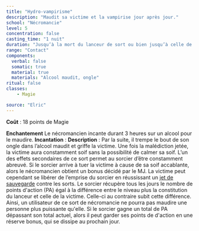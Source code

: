 ```yaml
---
title: "Hydro-vampirisme"
description: "Maudit sa victime et la vampirise jour après jour."
school: "Nécromancie"
level: 5
concentration: false
casting_time: "1 nuit"
duration: "Jusqu’à la mort du lanceur de sort ou bien jusqu’à celle de la victime ou rupture des effets du sort"
range: "Contact"
components:
  verbal: false
  somatic: true
  material: true
  materials: "Alcool maudit, ongle"
ritual: false
classes:
    - Magie

source: "Elric"
---
```

**Coût** : 18 points de Magie  

**Enchantement** Le nécromancien incante durant 3 heures sur un alcool pour le maudire. 
**Incantation** : 
**Description** : Par la suite, il trempe le bout de son ongle dans l’alcool maudit et griffe la victime. Une fois la malédiction jetée, la victime aura constamment soif sans la possibilité de calmer sa soif. L’un des effets secondaires de ce sort permet au sorcier d’être constamment abreuvé. Si le sorcier arrive à tuer la victime à cause de sa soif accablante, alors le nécromancien obtient un bonus décidé par le MJ. La victime peut cependant se libérer de l’emprise du sorcier en réussissant un [jet de sauvegarde](/utiliser-les-caracteristiques/#jets-de-sauvegarde) contre les sorts. Le sorcier récupère tous les jours le nombre de points d'action (PA) égal à la différence entre le niveau plus la constitution du lanceur et celle de la victime. Celle-ci au contraire subit cette différence.   
Ainsi, un utilisateur de ce sort de nécromancie ne pourra pas maudire une personne plus puissante qu'elle. Si le sorcier gagne un total de PA dépassant son total actuel, alors il peut garder ses points de d'action en une réserve bonus, qui se dissipe au prochain jour.   
